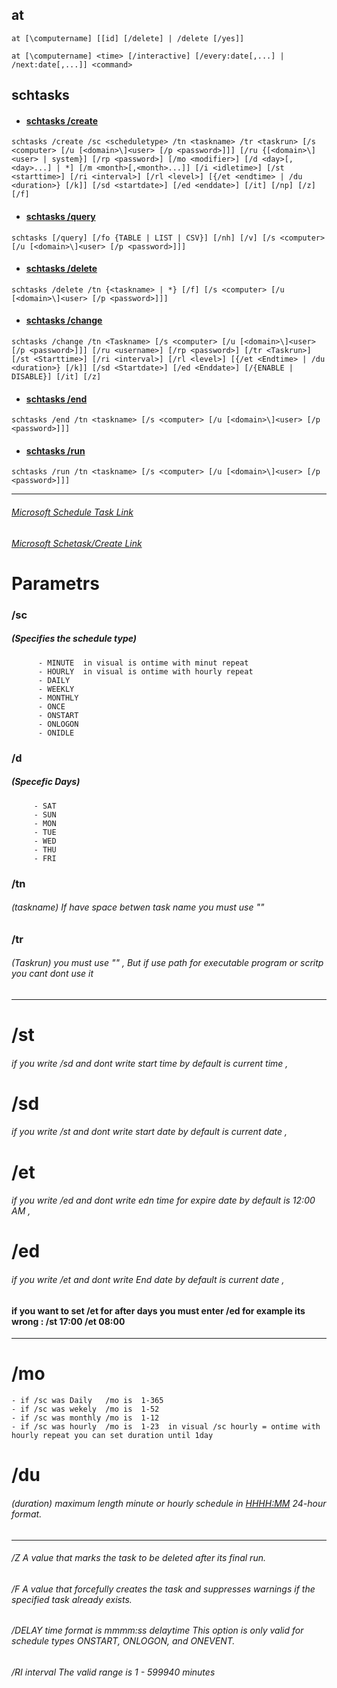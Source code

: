 ## at
```
at [\computername] [[id] [/delete] | /delete [/yes]] 
```
```
at [\computername] <time> [/interactive] [/every:date[,...] | /next:date[,...]] <command> 
```

## schtasks
 

* #### [schtasks /create]()
```
schtasks /create /sc <scheduletype> /tn <taskname> /tr <taskrun> [/s <computer> [/u [<domain>\]<user> [/p <password>]]] [/ru {[<domain>\]<user> | system}] [/rp <password>] [/mo <modifier>] [/d <day>[,<day>...] | *] [/m <month>[,<month>...]] [/i <idletime>] [/st <starttime>] [/ri <interval>] [/rl <level>] [{/et <endtime> | /du <duration>} [/k]] [/sd <startdate>] [/ed <enddate>] [/it] [/np] [/z] [/f]
```

* #### [schtasks /query]()
```
schtasks [/query] [/fo {TABLE | LIST | CSV}] [/nh] [/v] [/s <computer> [/u [<domain>\]<user> [/p <password>]]]
```
* #### [schtasks /delete]()
```
schtasks /delete /tn {<taskname> | *} [/f] [/s <computer> [/u [<domain>\]<user> [/p <password>]]]
```
* #### [schtasks /change]()
```
schtasks /change /tn <Taskname> [/s <computer> [/u [<domain>\]<user> [/p <password>]]] [/ru <username>] [/rp <password>] [/tr <Taskrun>] [/st <Starttime>] [/ri <interval>] [/rl <level>] [{/et <Endtime> | /du <duration>} [/k]] [/sd <Startdate>] [/ed <Enddate>] [/{ENABLE | DISABLE}] [/it] [/z]
```
* #### [schtasks /end]()
```
schtasks /end /tn <taskname> [/s <computer> [/u [<domain>\]<user> [/p <password>]]]
```

* #### [schtasks /run]()
```
schtasks /run /tn <taskname> [/s <computer> [/u [<domain>\]<user> [/p <password>]]]
```
---------------------------------------------------------------------------------------
###### [Microsoft Schedule Task Link](https://learn.microsoft.com/en-us/windows/win32/taskschd/schtasks)
###### [Microsoft Schetask/Create Link](https://learn.microsoft.com/en-us/windows-server/administration/windows-commands/schtasks-create)


# Parametrs
### /sc 
   ##### (Specifies the schedule type) 
          - MINUTE  in visual is ontime with minut repeat
          - HOURLY  in visual is ontime with hourly repeat
          - DAILY
          - WEEKLY
          - MONTHLY
          - ONCE
          - ONSTART
          - ONLOGON
          - ONIDLE
### /d 
  ##### (Specefic Days)
         - SAT
         - SUN
         - MON
         - TUE
         - WED
         - THU
         - FRI
### /tn  
###### (taskname)   If have space betwen task name you must use ""
### /tr 
###### (Taskrun)    you must use "" , But if use path for executable program or scritp you cant dont use it 
 ---------------------------------------------------------------------------
 # /st <Starttime>
###### if you write /sd and dont write start time by default is current time ,
 # /sd <StartDate>
###### if you write /st and dont write start date by default is current date ,
 # /et <EndTime>
###### if you write /ed and dont write edn time for expire date by default is 12:00 AM ,
 # /ed <EndDate>
###### if you write /et and dont write End date by default is current date ,
#### if you want to set /et for after days you must enter /ed for example its wrong : /st 17:00 /et 08:00
----------------------------------------------------------------------------
 # /mo   
	- if /sc was Daily   /mo is  1-365  
	- if /sc was wekely  /mo is  1-52
	- if /sc was monthly /mo is  1-12
	- if /sc was hourly  /mo is  1-23  in visual /sc hourly = ontime with hourly repeat you can set duration until 1day
 # /du 
###### (duration)  maximum length minute or hourly schedule in <HHHH:MM> 24-hour format.
-----------------------------------------------------------------------------
 ###### /Z  A value that  marks the task to be deleted after its final run.
 ###### /F  A value that  forcefully creates the task and suppresses warnings if the specified task already exists.
 ###### /DELAY <wait time to delay the task after the trigger> time format is mmmm:ss  delaytime  This option is only valid for schedule types ONSTART, ONLOGON, and ONEVENT.
 ###### /RI interval <interval in minutes> The valid range is 1 - 599940 minutes

